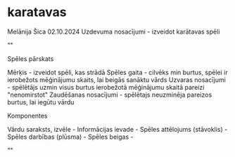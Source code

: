 # karatavas
Melānija Šica 
02.10.2024
Uzdevuma nosacījumi - izveidot karātavas spēli

""

Spēles pārskats

Mērķis - izveidot spēli, kas strādā
Spēles gaita - cilvēks min burtus, spēlei ir ierobežots mēģinājumu skaits, lai beigās sanāktu vārds
Uzvaras nosacījumi - spēlētājs uzmin visus burtus ierobežotā mēģinājumu skaitā pareizi "nenomirstot"
Zaudēšanas nosacījumi - spēlētajs neuzminēja pareizos burtus, lai iegūtu vārdu

Komponentes

Vārdu saraksts, izvēle -
Informācijas ievade - 
Spēles attēlojums (stāvoklis) - 
Spēles darbības (plūsma) -
Spēles beigas - 

""